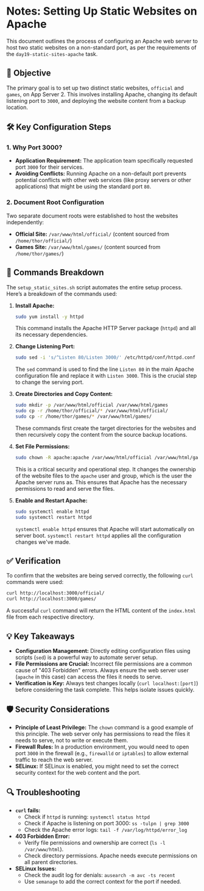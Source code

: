 # Notes: Setting Up Static Websites on Apache

This document outlines the process of configuring an Apache web server to host two static websites on a non-standard port, as per the requirements of the `day19-static-sites-apache` task.

## 🎯 Objective

The primary goal is to set up two distinct static websites, `official` and `games`, on App Server 2. This involves installing Apache, changing its default listening port to `3000`, and deploying the website content from a backup location.

## 🛠️ Key Configuration Steps

### 1. Why Port 3000?

- **Application Requirement:** The application team specifically requested port `3000` for their services.
- **Avoiding Conflicts:** Running Apache on a non-default port prevents potential conflicts with other web services (like proxy servers or other applications) that might be using the standard port `80`.

### 2. Document Root Configuration

Two separate document roots were established to host the websites independently:
- **Official Site:** `/var/www/html/official/` (content sourced from `/home/thor/official/`)
- **Games Site:** `/var/www/html/games/` (content sourced from `/home/thor/games/`)

## 📜 Commands Breakdown

The `setup_static_sites.sh` script automates the entire setup process. Here’s a breakdown of the commands used:

1.  **Install Apache:**
    ```bash
    sudo yum install -y httpd
    ```
    This command installs the Apache HTTP Server package (`httpd`) and all its necessary dependencies.

2.  **Change Listening Port:**
    ```bash
    sudo sed -i 's/^Listen 80/Listen 3000/' /etc/httpd/conf/httpd.conf
    ```
    The `sed` command is used to find the line `Listen 80` in the main Apache configuration file and replace it with `Listen 3000`. This is the crucial step to change the serving port.

3.  **Create Directories and Copy Content:**
    ```bash
    sudo mkdir -p /var/www/html/official /var/www/html/games
    sudo cp -r /home/thor/official/* /var/www/html/official/
    sudo cp -r /home/thor/games/* /var/www/html/games/
    ```
    These commands first create the target directories for the websites and then recursively copy the content from the source backup locations.

4.  **Set File Permissions:**
    ```bash
    sudo chown -R apache:apache /var/www/html/official /var/www/html/games
    ```
    This is a critical security and operational step. It changes the ownership of the website files to the `apache` user and group, which is the user the Apache server runs as. This ensures that Apache has the necessary permissions to read and serve the files.

5.  **Enable and Restart Apache:**
    ```bash
    sudo systemctl enable httpd
    sudo systemctl restart httpd
    ```
    `systemctl enable httpd` ensures that Apache will start automatically on server boot. `systemctl restart httpd` applies all the configuration changes we've made.

## ✅ Verification

To confirm that the websites are being served correctly, the following `curl` commands were used:
```bash
curl http://localhost:3000/official/
curl http://localhost:3000/games/
```
A successful `curl` command will return the HTML content of the `index.html` file from each respective directory.

## 💡 Key Takeaways

- **Configuration Management:** Directly editing configuration files using scripts (`sed`) is a powerful way to automate server setup.
- **File Permissions are Crucial:** Incorrect file permissions are a common cause of "403 Forbidden" errors. Always ensure the web server user (`apache` in this case) can access the files it needs to serve.
- **Verification is Key:** Always test changes locally (`curl localhost:[port]`) before considering the task complete. This helps isolate issues quickly.

## 🛡️ Security Considerations

- **Principle of Least Privilege:** The `chown` command is a good example of this principle. The web server only has permissions to read the files it needs to serve, not to write or execute them.
- **Firewall Rules:** In a production environment, you would need to open port `3000` in the firewall (e.g., `firewalld` or `iptables`) to allow external traffic to reach the web server.
- **SELinux:** If SELinux is enabled, you might need to set the correct security context for the web content and the port.

## 🔍 Troubleshooting

- **`curl` fails:**
    - Check if `httpd` is running: `systemctl status httpd`
    - Check if Apache is listening on port 3000: `ss -tulpn | grep 3000`
    - Check the Apache error logs: `tail -f /var/log/httpd/error_log`
- **403 Forbidden Error:**
    - Verify file permissions and ownership are correct (`ls -l /var/www/html`).
    - Check directory permissions. Apache needs execute permissions on all parent directories.
- **SELinux Issues:**
    - Check the audit log for denials: `ausearch -m avc -ts recent`
    - Use `semanage` to add the correct context for the port if needed.